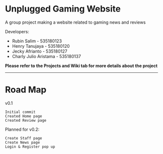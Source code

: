 # Unplugged Gaming Website
A group project making a website related to gaming news and reviews

Developers:
* Rubin Salim - 535180123
* Henry Tanujaya - 535180120
* Jecky Afrianto - 535180127
* Charly Julio Aristama - 535180137

**Please refer to the Projects and Wiki tab for more details about the project**
***

# Road Map


v0.1

    Initial commit
    Created Home page
    Created Review page

Planned for v0.2:

    Create Staff page
    Create News page
    Login & Register pop up
